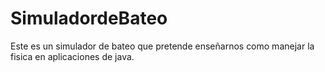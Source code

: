 SimuladordeBateo
================

Este es un simulador de bateo que pretende enseñarnos  como manejar la fisica en aplicaciones de java.